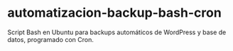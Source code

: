 # automatizacion-backup-bash-cron
Script Bash en Ubuntu para backups automáticos de WordPress y base de datos, programado con Cron.
